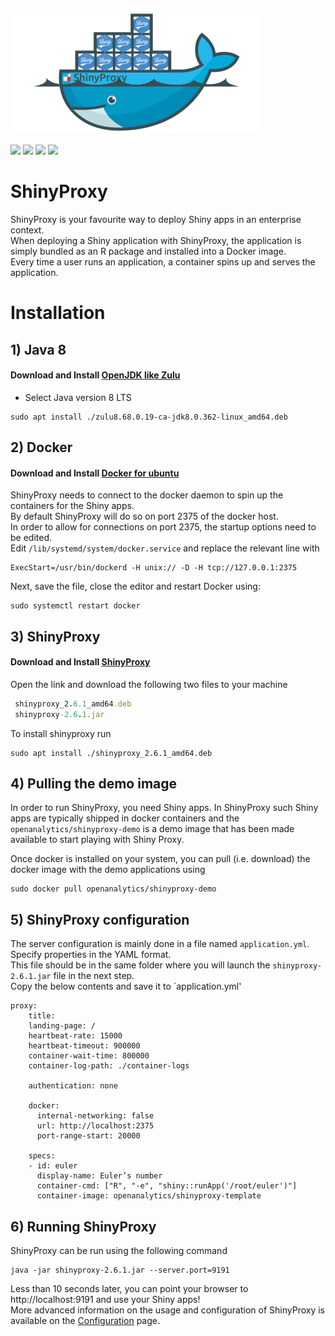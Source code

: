 ![](shinyproxy.png)

![](https://img.shields.io/badge/Platform-Ubuntu--64%20-blue.svg)
![](https://img.shields.io/badge/ShinyProxy-2.6.1%20-blue.svg)
![](https://img.shields.io/badge/Docker-20.10.22%20-blue.svg)
![](https://img.shields.io/badge/OpenJDK_Zulu-8%20-blue.svg)


# ShinyProxy
ShinyProxy is your favourite way to deploy Shiny apps in an enterprise context.<br />
When deploying a Shiny application with ShinyProxy, the application is simply bundled 
as an R package and installed into a Docker image.<br /> Every time a user runs an application, 
a container spins up and serves the application.


# Installation

## 1) Java 8

#### Download and Install [OpenJDK like Zulu](https://www.azul.com/downloads/?package=jdk)
* Select Java version 8 LTS
```
sudo apt install ./zulu8.68.0.19-ca-jdk8.0.362-linux_amd64.deb
```

## 2) Docker

#### Download and Install [Docker for ubuntu](https://docs.docker.com/engine/install/ubuntu/)

ShinyProxy needs to connect to the docker daemon to spin up the containers for the Shiny apps.<br /> 
By default ShinyProxy will do so on port 2375 of the docker host.<br /> In order to allow for connections on port 2375, 
the startup options need to be edited.<br /> Edit `/lib/systemd/system/docker.service` and replace the relevant line with
```
ExecStart=/usr/bin/dockerd -H unix:// -D -H tcp://127.0.0.1:2375
```
Next, save the file, close the editor and restart Docker using:
```
sudo systemctl restart docker
```

## 3) ShinyProxy
#### Download and Install [ShinyProxy](https://www.shinyproxy.io/downloads/)
Open the link and download the following two files to your machine
```ruby
 shinyproxy_2.6.1_amd64.deb
 shinyproxy-2.6.1.jar
 ```
 To install shinyproxy run
 ```
 sudo apt install ./shinyproxy_2.6.1_amd64.deb
 ```
## 4) Pulling the demo image 
In order to run ShinyProxy, you need Shiny apps. In ShinyProxy such Shiny apps are typically shipped in docker containers and the `openanalytics/shinyproxy-demo` is a demo image that has been made available to start playing with Shiny Proxy.

Once docker is installed on your system, you can pull (i.e. download) the docker image with the demo applications using
```
sudo docker pull openanalytics/shinyproxy-demo
```
## 5) ShinyProxy configuration
The server configuration is mainly done in a file named `application.yml`. Specify properties in the YAML format.<br />
This file should be in the same folder where you will launch the `shinyproxy-2.6.1.jar` file in the next step.<br />
Copy the below contents and save it to `application.yml'
```
proxy:
    title:
    landing-page: /
    heartbeat-rate: 15000
    heartbeat-timeout: 900000
    container-wait-time: 800000
    container-log-path: ./container-logs
  
    authentication: none

    docker:
      internal-networking: false
      url: http://localhost:2375
      port-range-start: 20000

    specs:
    - id: euler
      display-name: Euler’s number
      container-cmd: ["R", "-e", "shiny::runApp('/root/euler')"]
      container-image: openanalytics/shinyproxy-template
 ```
 ## 6) Running ShinyProxy 
ShinyProxy can be run using the following command
```
java -jar shinyproxy-2.6.1.jar --server.port=9191
```
Less than 10 seconds later, you can point your browser to http://localhost:9191 and use your Shiny apps!<br />
More advanced information on the usage and configuration of ShinyProxy is available on the [Configuration](https://www.shinyproxy.io/documentation/configuration/) page.

